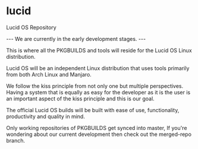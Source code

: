 lucid
=====

Lucid OS Repository

--- We are currently in the early development stages. ---

This is where all the PKGBUILDS and tools will reside for the Lucid OS Linux distribution.

Lucid OS will be an independent Linux distribution that uses tools primarily from both Arch Linux and Manjaro.

We follow the kiss principle from not only one but multiple perspectives. Having a system that is equally as easy for the developer as it is the user is an important aspect of the kiss principle and this is our goal.

The official Lucid OS builds will be built with ease of use, functionality, productivity and quality in mind.

Only working repositories of PKGBUILDS get synced into master, If you're wondering about our current development then check out the merged-repo branch.
